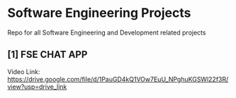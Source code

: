# Software Engineering Projects
Repo for all Software Engineering and Development related projects

## [1]  FSE CHAT APP
Video Link: https://drive.google.com/file/d/1PauGD4kQ1VOw7EuU_NPghuKGSWl22f3R/view?usp=drive_link

